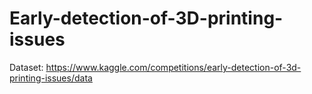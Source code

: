 # Early-detection-of-3D-printing-issues
Dataset: https://www.kaggle.com/competitions/early-detection-of-3d-printing-issues/data
